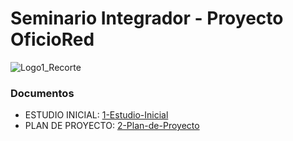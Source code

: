 # Seminario Integrador - Proyecto OficioRed
![Logo1_Recorte](https://github.com/Thomode/seminario-integrador/assets/128819984/96464497-9b61-40ea-97de-ae8817397881)
### Documentos
* ESTUDIO INICIAL: [1-Estudio-Inicial](https://github.com/Thomode/seminario-integrador/blob/b2719c1ba8f9bbe57764f1de8d4a385ad199b848/1-Estudio-Inicial-V1.2.pdf)
* PLAN DE PROYECTO: [2-Plan-de-Proyecto](https://github.com/Thomode/seminario-integrador/blob/54f69a1e4d5594983f176691c35fdd14a4a4eef8/2-Plan-de-Proyecto-V1.1.pdf)
